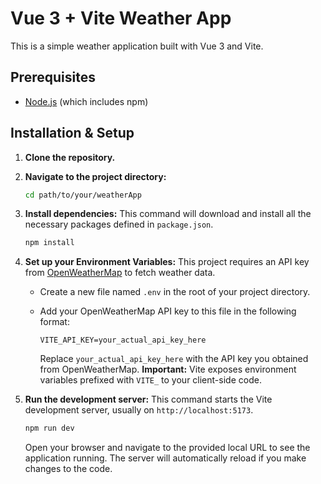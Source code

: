 # Vue 3 + Vite Weather App

This is a simple weather application built with Vue 3 and Vite.

## Prerequisites

-   [Node.js](https://nodejs.org/) (which includes npm)

## Installation & Setup

1.  **Clone the repository.**

2.  **Navigate to the project directory:**
    ```bash
    cd path/to/your/weatherApp
    ```

3.  **Install dependencies:**
    This command will download and install all the necessary packages defined in `package.json`.
    ```bash
    npm install
    ```

4.  **Set up your Environment Variables:**
    This project requires an API key from [OpenWeatherMap](https://openweathermap.org/api) to fetch weather data.
    *   Create a new file named `.env` in the root of your project directory.
    *   Add your OpenWeatherMap API key to this file in the following format:

        ```env
        VITE_API_KEY=your_actual_api_key_here
        ```
        Replace `your_actual_api_key_here` with the API key you obtained from OpenWeatherMap.
        **Important:** Vite exposes environment variables prefixed with `VITE_` to your client-side code.

5.  **Run the development server:**
    This command starts the Vite development server, usually on `http://localhost:5173`.
    ```bash
    npm run dev
    ```
    Open your browser and navigate to the provided local URL to see the application running. The server will automatically reload if you make changes to the code.
